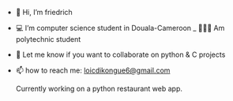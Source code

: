  - 👋 Hi, I’m friedrich
- 💻 I’m computer science student  in Douala-Cameroon
_ 👨🏾‍🎓 Am polytechnic student
- 🌱 Let me know if you want to collaborate on python & C projects
- 📫 how to reach me: loicdikongue6@gmail.com

  Currently working on a python restaurant web app.

